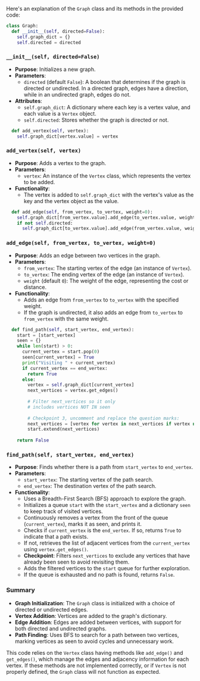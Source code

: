 
Here's an explanation of the `Graph` class and its methods in the provided code:

```python
class Graph:
  def __init__(self, directed=False):
    self.graph_dict = {}
    self.directed = directed
```

### `__init__(self, directed=False)`

- **Purpose**: Initializes a new graph.
- **Parameters**:
  - `directed` (default `False`): A boolean that determines if the graph is directed or undirected. In a directed graph, edges have a direction, while in an undirected graph, edges do not.
- **Attributes**:
  - `self.graph_dict`: A dictionary where each key is a vertex value, and each value is a `Vertex` object.
  - `self.directed`: Stores whether the graph is directed or not.

```python
  def add_vertex(self, vertex):
    self.graph_dict[vertex.value] = vertex
```

### `add_vertex(self, vertex)`

- **Purpose**: Adds a vertex to the graph.
- **Parameters**:
  - `vertex`: An instance of the `Vertex` class, which represents the vertex to be added.
- **Functionality**:
  - The vertex is added to `self.graph_dict` with the vertex's value as the key and the vertex object as the value.

```python
  def add_edge(self, from_vertex, to_vertex, weight=0):
    self.graph_dict[from_vertex.value].add_edge(to_vertex.value, weight)
    if not self.directed:
      self.graph_dict[to_vertex.value].add_edge(from_vertex.value, weight)
```

### `add_edge(self, from_vertex, to_vertex, weight=0)`

- **Purpose**: Adds an edge between two vertices in the graph.
- **Parameters**:
  - `from_vertex`: The starting vertex of the edge (an instance of `Vertex`).
  - `to_vertex`: The ending vertex of the edge (an instance of `Vertex`).
  - `weight` (default `0`): The weight of the edge, representing the cost or distance.
- **Functionality**:
  - Adds an edge from `from_vertex` to `to_vertex` with the specified weight.
  - If the graph is undirected, it also adds an edge from `to_vertex` to `from_vertex` with the same weight.

```python
  def find_path(self, start_vertex, end_vertex):
    start = [start_vertex]
    seen = {}
    while len(start) > 0:
      current_vertex = start.pop(0)
      seen[current_vertex] = True
      print("Visiting " + current_vertex)
      if current_vertex == end_vertex:
        return True
      else:
        vertex = self.graph_dict[current_vertex]
        next_vertices = vertex.get_edges()
        
        # Filter next_vertices so it only
        # includes vertices NOT IN seen
        
        # Checkpoint 3, uncomment and replace the question marks:
        next_vertices = [vertex for vertex in next_vertices if vertex not in seen]
        start.extend(next_vertices)
        
    return False
```

### `find_path(self, start_vertex, end_vertex)`

- **Purpose**: Finds whether there is a path from `start_vertex` to `end_vertex`.
- **Parameters**:
  - `start_vertex`: The starting vertex of the path search.
  - `end_vertex`: The destination vertex of the path search.
- **Functionality**:
  - Uses a Breadth-First Search (BFS) approach to explore the graph.
  - Initializes a queue `start` with the `start_vertex` and a dictionary `seen` to keep track of visited vertices.
  - Continuously removes a vertex from the front of the queue (`current_vertex`), marks it as seen, and prints it.
  - Checks if `current_vertex` is the `end_vertex`. If so, returns `True` to indicate that a path exists.
  - If not, retrieves the list of adjacent vertices from the `current_vertex` using `vertex.get_edges()`.
  - **Checkpoint**: Filters `next_vertices` to exclude any vertices that have already been seen to avoid revisiting them.
  - Adds the filtered vertices to the `start` queue for further exploration.
  - If the queue is exhausted and no path is found, returns `False`.

### Summary

- **Graph Initialization**: The `Graph` class is initialized with a choice of directed or undirected edges.
- **Vertex Addition**: Vertices are added to the graph's dictionary.
- **Edge Addition**: Edges are added between vertices, with support for both directed and undirected graphs.
- **Path Finding**: Uses BFS to search for a path between two vertices, marking vertices as seen to avoid cycles and unnecessary work.

This code relies on the `Vertex` class having methods like `add_edge()` and `get_edges()`, which manage the edges and adjacency information for each vertex. If these methods are not implemented correctly, or if `Vertex` is not properly defined, the `Graph` class will not function as expected.

